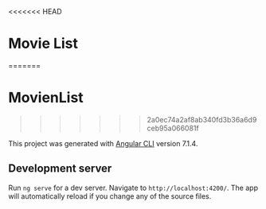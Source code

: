 <<<<<<< HEAD
# Movie List
=======
# MovienList
>>>>>>> 2a0ec74a2af8ab340fd3b36a6d9ceb95a066081f

This project was generated with [Angular CLI](https://github.com/angular/angular-cli) version 7.1.4.

## Development server

Run `ng serve` for a dev server. Navigate to `http://localhost:4200/`. The app will automatically reload if you change any of the source files.

